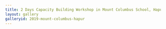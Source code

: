```yaml
---
title: 2 Days Capacity Building Workshop in Mount Columbus School, Hapur, Uttar Pradesh
layout: gallery
galleryid: 2019-mount-columbus-hapur
---
```

